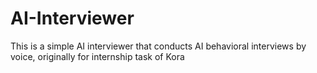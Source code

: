 # AI-Interviewer
This is a simple AI interviewer that conducts AI behavioral interviews by voice, originally for internship task of Kora

